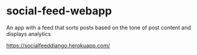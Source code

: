 # social-feed-webapp
An app with a feed that sorts posts based on the tone of post content and displays analytics 

https://socialfeeddjango.herokuapp.com/
